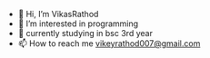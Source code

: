 - 👋 Hi, I’m VikasRathod
- 👀 I’m interested in programming
- 🏫 currently studying in bsc 3rd year
- 📫 How to reach me vikeyrathod007@gmail.com

<!---
VikasRathod007/VikasRathod007 is a ✨ special ✨ repository because its `README.md` (this file) appears on your GitHub profile.
You can click the Preview link to take a look at your changes.
--->
